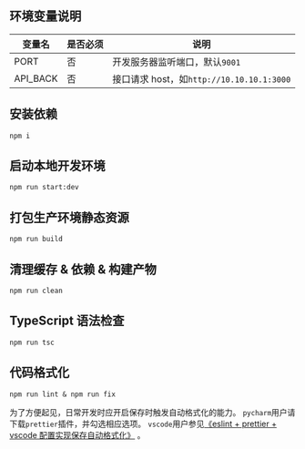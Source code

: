 ## 环境变量说明

| 变量名   | 是否必须 | 说明                                      |
| -------- | -------- | ----------------------------------------- |
| PORT     | 否       | 开发服务器监听端口，默认`9001`            |
| API_BACK | 否       | 接口请求 host，如`http://10.10.10.1:3000` |

## 安装依赖

`npm i`

## 启动本地开发环境

`npm run start:dev`

## 打包生产环境静态资源

`npm run build`

## 清理缓存 & 依赖 & 构建产物

`npm run clean`

## TypeScript 语法检查

`npm run tsc`

## 代码格式化

`npm run lint & npm run fix`

为了方便起见，日常开发时应开启保存时触发自动格式化的能力。
`pycharm`用户请下载`prettier`插件，并勾选相应选项。
`vscode`用户参见[《eslint + prettier + vscode 配置实现保存自动格式化》](https://juejin.cn/post/6844904194336358407) 。
